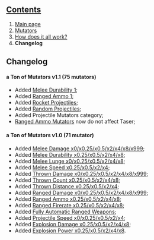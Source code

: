 ## [Contents](https://github.com/Abbysssal/aToM) ##

1. [Main page](https://github.com/Abbysssal/aToM/blob/master/README.md)
2. [Mutators](https://github.com/Abbysssal/aToM/blob/master/Mutators.md)
3. [How does it all work?](https://github.com/Abbysssal/aToM/blob/master/HowItAllWorks.md)
4. **Changelog**

## Changelog ##

#### a Ton of Mutators v1.1 (75 mutators) ####
* Added [Melee Durability 1](https://github.com/Abbysssal/aToM/blob/master/Mutators.md#melee-durability-);
* Added [Ranged Ammo 1](https://github.com/Abbysssal/aToM/blob/master/Mutators.md#ranged-ammo-);
* Added [Rocket Projectiles](https://github.com/Abbysssal/aToM/blob/master/Mutators.md#rocket-projectiles-);
* Added [Random Projectiles](https://github.com/Abbysssal/aToM/blob/master/Mutators.md#random-projectiles-);
* Added Projectile Mutators category;
* [Ranged Ammo Mutators](https://github.com/Abbysssal/aToM/blob/master/Mutators.md#ranged-ammo-) now do not affect Taser;

#### a Ton of Mutators v1.0 (71 mutator) ####
* Added [Melee Damage x0/x0.25/x0.5/x2/x4/x8/x999](https://github.com/Abbysssal/aToM/blob/master/Mutators.md#melee-damage-);
* Added [Melee Durability x0.25/x0.5/x2/x4/x8](https://github.com/Abbysssal/aToM/blob/master/Mutators.md#melee-durability-);
* Added [Melee Lunge x0/x0.25/x0.5/x2/x4/x8](https://github.com/Abbysssal/aToM/blob/master/Mutators.md#melee-lunge-);
* Added [Melee Speed x0.25/x0.5/x2/x4](https://github.com/Abbysssal/aToM/blob/master/Mutators.md#melee-speed-);
* Added [Thrown Damage x0/x0.25/x0.5/x2/x4/x8/x999](https://github.com/Abbysssal/aToM/blob/master/Mutators.md#thrown-damage-);
* Added [Thrown Count x0.25/x0.5/x2/x4/x8](https://github.com/Abbysssal/aToM/blob/master/Mutators.md#thrown-count-);
* Added [Thrown Distance x0.25/x0.5/x2/x4](https://github.com/Abbysssal/aToM/blob/master/Mutators.md#thrown-distance-);
* Added [Ranged Damage x0/x0.25/x0.5/x2/x4/x8/x999](https://github.com/Abbysssal/aToM/blob/master/Mutators.md#ranged-damage-);
* Added [Ranged Ammo x0.25/x0.5/x2/x4/x8](https://github.com/Abbysssal/aToM/blob/master/Mutators.md#ranged-ammo-);
* Added [Ranged Firerate x0.25/x0.5/x2/x4/x8](https://github.com/Abbysssal/aToM/blob/master/Mutators.md#ranged-firerate-);
* Added [Fully Automatic Ranged Weapons](https://github.com/Abbysssal/aToM/blob/master/Mutators.md#fully-automatic-ranged-weapons-);
* Added [Projectile Speed x0/x0.25/x0.5/x2/x4](https://github.com/Abbysssal/aToM/blob/master/Mutators.md#projectile-speed-);
* Added [Explosion Damage x0.25/x0.5/x2/x4/x8](https://github.com/Abbysssal/aToM/blob/master/Mutators.md#explosion-damage-);
* Added [Explosion Power x0.25/x0.5/x2/x4/x8](https://github.com/Abbysssal/aToM/blob/master/Mutators.md#explosion-power-).















